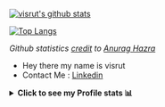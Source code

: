<!--
- 🌱 I’m currently learning ...
- 👯 I’m looking to collaborate on ...
- 🤔 I’m looking for help with ...
- 💬 Ask me about ...
- 📫 How to reach me: ...
- 😄 Pronouns: ...
- ⚡ Fun fact: ...
-->
[![visrut's github stats](https://github-readme-stats.vercel.app/api?username=nightboard&show_icons=true&theme=radical)](https://github.com/nightboard)

[![Top Langs](https://github-readme-stats.vercel.app/api/top-langs/?username=nightboard&layout=compact&theme=radical)](https://github.com/nightboard)

*Github statistics [credit](https://github.com/anuraghazra/github-readme-stats) to [Anurag Hazra](https://github.com/anuraghazra)*

- Hey there my name is visrut
- Contact Me : [Linkedin](https://linkedin.com/in/visrut-navadiya-4498391a4)

<details><summary><strong>Click to see my Profile stats 📊</strong></summary>

<p>
  
![trophy](https://github-profile-trophy.vercel.app/?username=nightboard&theme=onedark)

</p>
</details>
